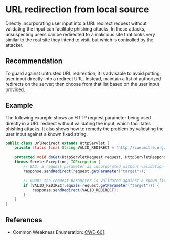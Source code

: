 # URL redirection from local source
Directly incorporating user input into a URL redirect request without validating the input can facilitate phishing attacks. In these attacks, unsuspecting users can be redirected to a malicious site that looks very similar to the real site they intend to visit, but which is controlled by the attacker.


## Recommendation
To guard against untrusted URL redirection, it is advisable to avoid putting user input directly into a redirect URL. Instead, maintain a list of authorized redirects on the server; then choose from that list based on the user input provided.


## Example
The following example shows an HTTP request parameter being used directly in a URL redirect without validating the input, which facilitates phishing attacks. It also shows how to remedy the problem by validating the user input against a known fixed string.


```java
public class UrlRedirect extends HttpServlet {
	private static final String VALID_REDIRECT = "http://cwe.mitre.org/data/definitions/601.html";

	protected void doGet(HttpServletRequest request, HttpServletResponse response)
	throws ServletException, IOException {
		// BAD: a request parameter is incorporated without validation into a URL redirect
		response.sendRedirect(request.getParameter("target"));

		// GOOD: the request parameter is validated against a known fixed string
		if (VALID_REDIRECT.equals(request.getParameter("target"))) {
			response.sendRedirect(VALID_REDIRECT);
		}
	}
}

```

## References
* Common Weakness Enumeration: [CWE-601](https://cwe.mitre.org/data/definitions/601.html).
